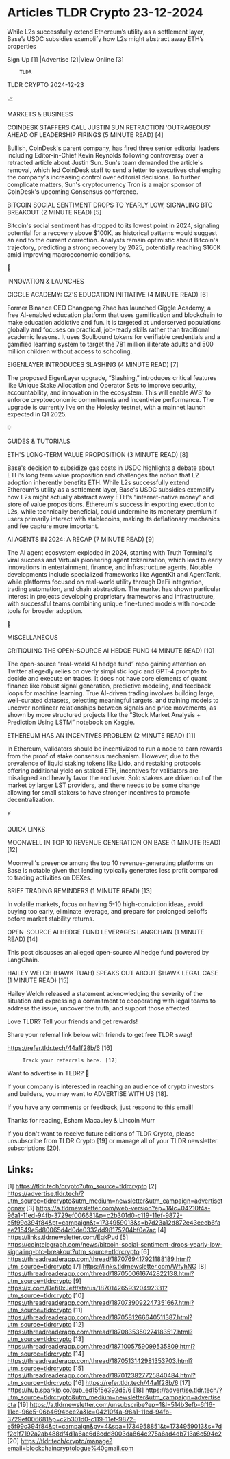 # Articles TLDR Crypto 23-12-2024

While L2s successfully extend Ethereum’s utility as a settlement
layer, Base’s USDC subsidies exemplify how L2s might abstract away
ETH’s
properties ‌ ‌ ‌ ‌ ‌ ‌ ‌ ‌ ‌ ‌ ‌ ‌ ‌ ‌ ‌ ‌ ‌ ‌ ‌ ‌ ‌ ‌ ‌ ‌ ‌ ‌  ‌ ‌ ‌ ‌ ‌ ‌ ‌ ‌ ‌ ‌ ‌ ‌ ‌ ‌ ‌ ‌ ‌ ‌ ‌ ‌ ‌ ‌ ‌ ‌ ‌ ‌ 


 Sign Up [1] |Advertise [2]|View Online [3] 

		TLDR 

TLDR CRYPTO 2024-12-23

📈 

MARKETS & BUSINESS

 COINDESK STAFFERS CALL JUSTIN SUN RETRACTION 'OUTRAGEOUS' AHEAD OF
LEADERSHIP FIRINGS (5 MINUTE READ) [4] 

 Bullish, CoinDesk's parent company, has fired three senior editorial
leaders including Editor-in-Chief Kevin Reynolds following controversy
over a retracted article about Justin Sun. Sun's team demanded the
article's removal, which led CoinDesk staff to send a letter to
executives challenging the company's increasing control over editorial
decisions. To further complicate matters, Sun's cryptocurrency Tron is
a major sponsor of CoinDesk's upcoming Consensus conference. 

 BITCOIN SOCIAL SENTIMENT DROPS TO YEARLY LOW, SIGNALING BTC BREAKOUT
(2 MINUTE READ) [5] 

 Bitcoin's social sentiment has dropped to its lowest point in 2024,
signaling potential for a recovery above $100K, as historical patterns
would suggest an end to the current correction. Analysts remain
optimistic about Bitcoin's trajectory, predicting a strong recovery by
2025, potentially reaching $160K amid improving macroeconomic
conditions. 

🚀 

INNOVATION & LAUNCHES

 GIGGLE ACADEMY: CZ'S EDUCATION INITIATIVE (4 MINUTE READ) [6] 

 Former Binance CEO Changpeng Zhao has launched Giggle Academy, a free
AI-enabled education platform that uses gamification and blockchain to
make education addictive and fun. It is targeted at underserved
populations globally and focuses on practical, job-ready skills rather
than traditional academic lessons. It uses Soulbound tokens for
verifiable credentials and a gamified learning system to target the
781 million illiterate adults and 500 million children without access
to schooling. 

 EIGENLAYER INTRODUCES SLASHING (4 MINUTE READ) [7] 

 The proposed EigenLayer upgrade, “Slashing,” introduces critical
features like Unique Stake Allocation and Operator Sets to improve
security, accountability, and innovation in the ecosystem. This will
enable AVS' to enforce cryptoeconomic commitments and incentivize
performance. The upgrade is currently live on the Holesky testnet,
with a mainnet launch expected in Q1 2025. 

💡 

GUIDES & TUTORIALS

 ETH'S LONG-TERM VALUE PROPOSITION (3 MINUTE READ) [8] 

 Base's decision to subsidize gas costs in USDC highlights a debate
about ETH's long term value proposition and challenges the notion that
L2 adoption inherently benefits ETH. While L2s successfully extend
Ethereum's utility as a settlement layer, Base's USDC subsidies
exemplify how L2s might actually abstract away ETH's
“internet-native money” and store of value propositions.
Ethereum's success in exporting execution to L2s, while technically
beneficial, could undermine its monetary premium if users primarily
interact with stablecoins, making its deflationary mechanics and fee
capture more important. 

 AI AGENTS IN 2024: A RECAP (7 MINUTE READ) [9] 

 The AI agent ecosystem exploded in 2024, starting with Truth
Terminal's viral success and Virtuals pioneering agent tokenization,
which lead to early innovations in entertainment, finance, and
infrastructure agents. Notable developments include specialized
frameworks like AgentKit and AgentTank, while platforms focused on
real-world utility through DeFi integration, trading automation, and
chain abstraction. The market has shown particular interest in
projects developing proprietary frameworks and infrastructure, with
successful teams combining unique fine-tuned models with no-code tools
for broader adoption. 

🦄 

MISCELLANEOUS

 CRITIQUING THE OPEN-SOURCE AI HEDGE FUND (4 MINUTE READ) [10] 

 The open-source “real-world AI hedge fund” repo gaining attention
on Twitter allegedly relies on overly simplistic logic and GPT-4
prompts to decide and execute on trades. It does not have core
elements of quant finance like robust signal generation, predictive
modeling, and feedback loops for machine learning. True AI-driven
trading involves building large, well-curated datasets, selecting
meaningful targets, and training models to uncover nonlinear
relationships between signals and price movements, as shown by more
structured projects like the “Stock Market Analysis + Prediction
Using LSTM” notebook on Kaggle. 

 ETHEREUM HAS AN INCENTIVES PROBLEM (2 MINUTE READ) [11] 

 In Ethereum, validators should be incentivized to run a node to earn
rewards from the proof of stake consensus mechanism. However, due to
the prevalence of liquid staking tokens like Lido, and restaking
protocols offering additional yield on staked ETH, incentives for
validators are misaligned and heavily favor the end user. Solo stakers
are driven out of the market by larger LST providers, and there needs
to be some change allowing for small stakers to have stronger
incentives to promote decentralization. 

⚡ 

QUICK LINKS

 MOONWELL IN TOP 10 REVENUE GENERATION ON BASE (1 MINUTE READ) [12] 

 Moonwell's presence among the top 10 revenue-generating platforms on
Base is notable given that lending typically generates less profit
compared to trading activities on DEXes. 

 BRIEF TRADING REMINDERS (1 MINUTE READ) [13] 

 In volatile markets, focus on having 5-10 high-conviction ideas,
avoid buying too early, eliminate leverage, and prepare for prolonged
selloffs before market stability returns. 

 OPEN-SOURCE AI HEDGE FUND LEVERAGES LANGCHAIN (1 MINUTE READ) [14] 

 This post discusses an alleged open-source AI hedge fund powered by
LangChain. 

 HAILEY WELCH (HAWK TUAH) SPEAKS OUT ABOUT $HAWK LEGAL CASE (1 MINUTE
READ) [15] 

 Hailey Welch released a statement acknowledging the severity of the
situation and expressing a commitment to cooperating with legal teams
to address the issue, uncover the truth, and support those affected. 

Love TLDR? Tell your friends and get rewards!

 Share your referral link below with friends to get free TLDR swag! 

 https://refer.tldr.tech/44a1f28b/6 [16] 

		 Track your referrals here. [17] 

Want to advertise in TLDR? 📰

 If your company is interested in reaching an audience of crypto
investors and builders, you may want to ADVERTISE WITH US [18]. 

 If you have any comments or feedback, just respond to this email! 

Thanks for reading, 
Esham Macauley & Lincoln Murr 

If you don't want to receive future editions of TLDR Crypto, please
unsubscribe from TLDR Crypto [19] or manage all of your TLDR
newsletter subscriptions [20]. 

 

Links:
------
[1] https://tldr.tech/crypto?utm_source=tldrcrypto
[2] https://advertise.tldr.tech/?utm_source=tldrcrypto&utm_medium=newsletter&utm_campaign=advertisetopnav
[3] https://a.tldrnewsletter.com/web-version?ep=1&lc=04210f4a-96a1-11ed-94fb-3729ef006681&p=c2b301d0-c119-11ef-9872-e5f99c394f84&pt=campaign&t=1734959013&s=b7d23a12d872e43eecb6faee21549e5d80065d4d0de0332dd98175204bf0e7ac
[4] https://links.tldrnewsletter.com/EqkPud
[5] https://cointelegraph.com/news/bitcoin-social-sentiment-drops-yearly-low-signaling-btc-breakout?utm_source=tldrcrypto
[6] https://threadreaderapp.com/thread/1870769417921188189.html?utm_source=tldrcrypto
[7] https://links.tldrnewsletter.com/WfyhNG
[8] https://threadreaderapp.com/thread/1870500616742822138.html?utm_source=tldrcrypto
[9] https://x.com/Defi0xJeff/status/1870142659320492331?utm_source=tldrcrypto
[10] https://threadreaderapp.com/thread/1870739092247351667.html?utm_source=tldrcrypto
[11] https://threadreaderapp.com/thread/1870581266640511387.html?utm_source=tldrcrypto
[12] https://threadreaderapp.com/thread/1870835350274183517.html?utm_source=tldrcrypto
[13] https://threadreaderapp.com/thread/1871005759099535809.html?utm_source=tldrcrypto
[14] https://threadreaderapp.com/thread/1870513142981353703.html?utm_source=tldrcrypto
[15] https://threadreaderapp.com/thread/1870123827725840484.html?utm_source=tldrcrypto
[16] https://refer.tldr.tech/44a1f28b/6
[17] https://hub.sparklp.co/sub_ed15f5e392d5/6
[18] https://advertise.tldr.tech/?utm_source=tldrcrypto&utm_medium=newsletter&utm_campaign=advertisecta
[19] https://a.tldrnewsletter.com/unsubscribe?ep=1&l=514b3efb-6f16-11ec-96e5-06b4694bee2a&lc=04210f4a-96a1-11ed-94fb-3729ef006681&p=c2b301d0-c119-11ef-9872-e5f99c394f84&pt=campaign&pv=4&spa=1734958851&t=1734959013&s=7df2c1f7192a2ab488df4d1a6ae6d6edd8003da864c275a6ad4db713a6c594e2
[20] https://tldr.tech/crypto/manage?email=blockchaincryptologue%40gmail.com